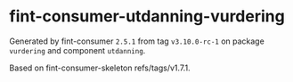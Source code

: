 # fint-consumer-utdanning-vurdering

Generated by fint-consumer `2.5.1` from tag `v3.10.0-rc-1` on package `vurdering` and component `utdanning`.

Based on fint-consumer-skeleton refs/tags/v1.7.1.
